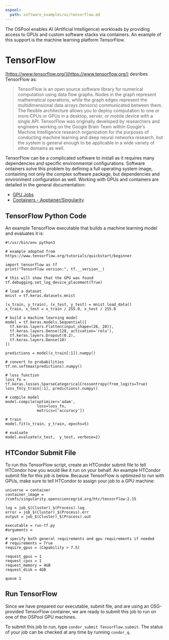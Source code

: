 ```yaml
---
ospool:
  path: software_examples/ai/tensorflow.md
---
```


The OSPool enables AI (Artificial Intelligence) workloads by providing
 access to GPUs and custom software stacks via containers. An example of this support is the machine learning platform TensorFlow.
# TensorFlow

[https://www.tensorflow.org/](https://www.tensorflow.org/) desribes TensorFlow as:

> TensorFlow is an open source software library for numerical
> computation using data flow graphs. Nodes in the graph represent
> mathematical operations, while the graph edges represent the
> multidimensional data arrays (tensors) communicated between them. The
> flexible architecture allows you to deploy computation to one or more
> CPUs or GPUs in a desktop, server, or mobile device with a single
> API. TensorFlow was originally developed by researchers and engineers
> working on the Google Brain Team within Google's Machine Intelligence
> research organization for the purposes of conducting machine learning
> and deep neural networks research, but the system is general enough to
> be applicable in a wide variety of other domains as well.

TensorFlow can be a complicated software to install as it requires many dependencies and specific environmental configurations. Software ontainers solve this problem by defining a
full operating system image, containing not only the complex software package, but
dependencies and environment configuration as well. Working with GPUs and
containers are detailed in the general documentation:

  * [GPU Jobs](../../../htc_workloads/specific_resource/gpu-jobs/)
  * [Containers - Apptainer/Singularity](../../../htc_workloads/using_software/containers-singularity/)

## TensorFlow Python Code

An example TensorFlow executable that builds a machine learning model and evaluates it is:


    #!/usr/bin/env python3
    
    # example adopted from https://www.tensorflow.org/tutorials/quickstart/beginner
    
    import tensorflow as tf
    print("TensorFlow version:", tf.__version__)
    
    # this will show that the GPU was found
    tf.debugging.set_log_device_placement(True)
    
    # load a dataset
    mnist = tf.keras.datasets.mnist
    
    (x_train, y_train), (x_test, y_test) = mnist.load_data()
    x_train, x_test = x_train / 255.0, x_test / 255.0
    
    # build a machine learning model
    model = tf.keras.models.Sequential([
      tf.keras.layers.Flatten(input_shape=(28, 28)),
      tf.keras.layers.Dense(128, activation='relu'),
      tf.keras.layers.Dropout(0.2),
      tf.keras.layers.Dense(10)
    ])
    
    predictions = model(x_train[:1]).numpy()
    
    # convert to probabilities
    tf.nn.softmax(predictions).numpy()
    
    # loss function
    loss_fn = tf.keras.losses.SparseCategoricalCrossentropy(from_logits=True)
    loss_fn(y_train[:1], predictions).numpy()
    
    # compile model
    model.compile(optimizer='adam',
                  loss=loss_fn,
                  metrics=['accuracy'])
    
    # train
    model.fit(x_train, y_train, epochs=5)
    
    # evaluate
    model.evaluate(x_test,  y_test, verbose=2)


## HTCondor Submit File

To run this TensorFlow script, create an HTCondor submit file to tell HTCondor how you would like it run on your behalf. An example HTCondor submit file for this job is below. Because TensorFlow is optimized to run with GPUs, make sure to tell HTCondor to assign your job to a GPU machine: 

    universe = container
    container_image = /cvmfs/singularity.opensciencegrid.org/htc/tensorflow:2.15

    log = job_$(Cluster)_$(Process).log
    error = job_$(Cluster)_$(Process).err
    output = job_$(Cluster)_$(Process).out
    
    executable = run-tf.py
    #arguments = 
   
    # specify both general requirements and gpu requirements if needed
    # requirements = True
    require_gpus = (Capability > 7.5)
    
    request_gpus = 1
    request_cpus = 1
    request_memory = 4GB
    request_disk = 4GB
    
    queue 1

## Run TensorFlow

Since we have prepared our executable, submit file, and are using an OSG-provided TensorFlow container, we are ready to submit this job to run on one of the OSPool GPU machines. 

To submit this job to run, type `condor_submit TensorFlow.submit`. The status of your job can be checked at any time by running `condor_q`. 

